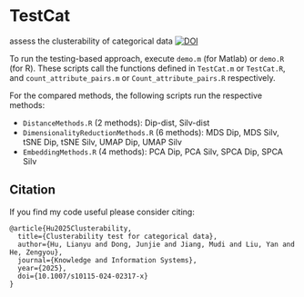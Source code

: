 # TestCat
assess the clusterability of categorical data [![DOI](https://zenodo.org/badge/660497386.svg)](https://zenodo.org/badge/latestdoi/660497386)

To run the testing-based approach, execute `demo.m` (for Matlab) or `demo.R` (for R). These scripts call the functions defined in `TestCat.m` or `TestCat.R`, and `count_attribute_pairs.m` or `Count_attribute_pairs.R` respectively.



For the compared methods, the following scripts run the respective methods:

- `DistanceMethods.R` (2 methods): Dip-dist, Silv-dist
- `DimensionalityReductionMethods.R` (6 methods): MDS Dip, MDS Silv, tSNE Dip, tSNE Silv, UMAP Dip, UMAP Silv
- `EmbeddingMethods.R` (4 methods): PCA Dip, PCA Silv, SPCA Dip, SPCA Silv

## Citation

If you find my code useful please consider citing:

    @article{Hu2025Clusterability,
      title={Clusterability test for categorical data},
      author={Hu, Lianyu and Dong, Junjie and Jiang, Mudi and Liu, Yan and He, Zengyou},
      journal={Knowledge and Information Systems},
      year={2025},
      doi={10.1007/s10115-024-02317-x}
    }
